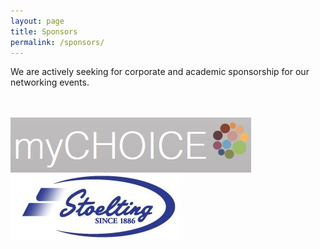 ```yaml
---
layout: page
title: Sponsors
permalink: /sponsors/
---
```


We are actively seeking for corporate and academic sponsorship for our networking events.

<br />
<br />
<div class="row">
    <div class="col-md-6">
        <a href="http://www.mychoice.uchicago.edu/"><img src="/assets/img/sponsors/mychoice.jpg" class="img-responsive" alt="mychoice" /></a>
    </div>
    <div class="col-md-6">
        <a href="http://www.stoeltingco.com/" class="thumbnail"><img src="/assets/img/sponsors/stoelting.jpg" class="img-responsive" alt="Stoelting" /></a>
    </div>
</div>

